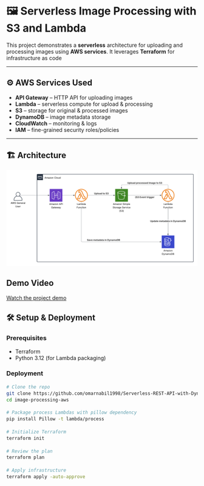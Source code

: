 # 🖼️ Serverless Image Processing with S3 and Lambda

This project demonstrates a **serverless** architecture for uploading and processing images using **AWS services**. It leverages **Terraform** for infrastructure as code

---

## ⚙️ AWS Services Used
- **API Gateway** – HTTP API for uploading images
- **Lambda** – serverless compute for upload & processing
- **S3** – storage for original & processed images
- **DynamoDB** – image metadata storage
- **CloudWatch** – monitoring & logs
- **IAM** – fine-grained security roles/policies

---

## 🏗️ Architecture

![Architecture](./Architecture.png)  

## Demo Video
[Watch the project demo](https://drive.google.com/file/d/131Fyjje7IaSVtZQbAodictnri4E3HCHV/view?usp=sharing)

## 🛠️ Setup & Deployment

### Prerequisites
- Terraform
- Python 3.12 (for Lambda packaging)    

### Deployment
```bash
# Clone the repo
git clone https://github.com/omarnabil1998/Serverless-REST-API-with-DynamoDB-and-API-Gateway.git
cd image-processing-aws

# Package process Lambdas with pillow dependency
pip install Pillow -t lambda/process

# Initialize Terraform
terraform init

# Review the plan
terraform plan

# Apply infrastructure
terraform apply -auto-approve